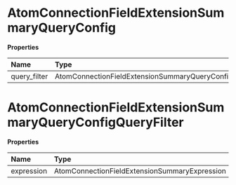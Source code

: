 # AtomConnectionFieldExtensionSummaryQueryConfig

**Properties**

| Name         | Type                                                      | Required | Description |
| :----------- | :-------------------------------------------------------- | :------- | :---------- |
| query_filter | AtomConnectionFieldExtensionSummaryQueryConfigQueryFilter | ✅       |             |

# AtomConnectionFieldExtensionSummaryQueryConfigQueryFilter

**Properties**

| Name       | Type                                          | Required | Description |
| :--------- | :-------------------------------------------- | :------- | :---------- |
| expression | AtomConnectionFieldExtensionSummaryExpression | ✅       |             |

